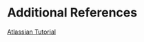 # Additional References

[Atlassian Tutorial](https://www.atlassian.com/git/tutorials/syncing "Atlassian Tutorial")